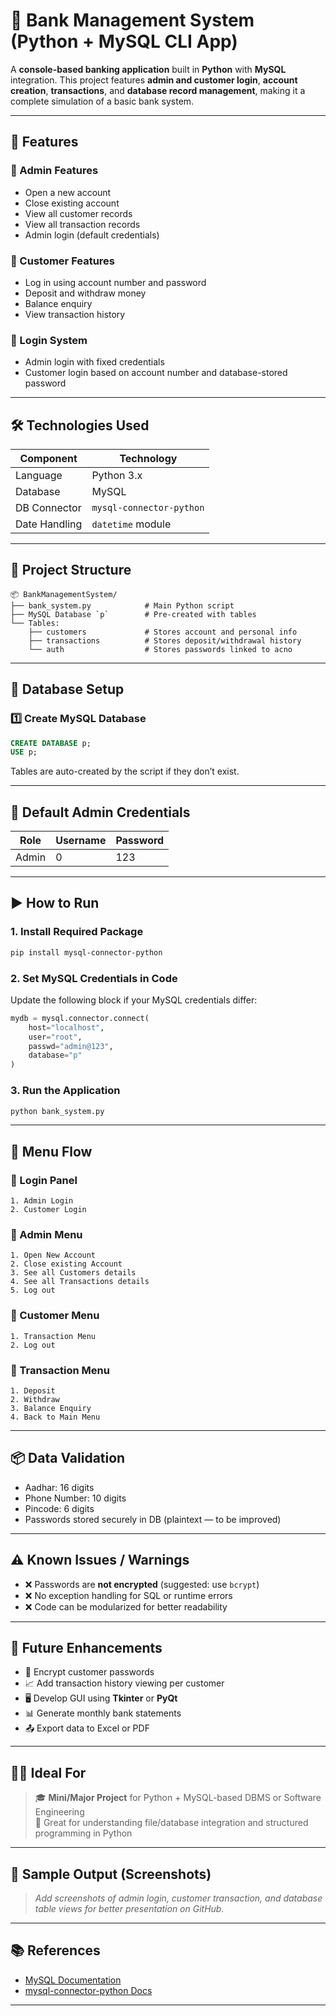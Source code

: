 # 🏦 Bank Management System (Python + MySQL CLI App)

A **console-based banking application** built in **Python** with **MySQL** integration. This project features **admin and customer login**, **account creation**, **transactions**, and **database record management**, making it a complete simulation of a basic bank system.

---

## 🧰 Features

### 👮 Admin Features
- Open a new account  
- Close existing account  
- View all customer records  
- View all transaction records  
- Admin login (default credentials)

### 👤 Customer Features
- Log in using account number and password  
- Deposit and withdraw money  
- Balance enquiry  
- View transaction history  

### 🔐 Login System
- Admin login with fixed credentials  
- Customer login based on account number and database-stored password  

---

## 🛠️ Technologies Used

| Component       | Technology         |
|----------------|--------------------|
| Language        | Python 3.x         |
| Database        | MySQL              |
| DB Connector    | `mysql-connector-python` |
| Date Handling   | `datetime` module  |

---

## 📁 Project Structure

```
📦 BankManagementSystem/
├── bank_system.py            # Main Python script
├── MySQL Database `p`        # Pre-created with tables
└── Tables:
    ├── customers             # Stores account and personal info
    ├── transactions          # Stores deposit/withdrawal history
    └── auth                  # Stores passwords linked to acno
```

---

## 🧱 Database Setup

### 1️⃣ Create MySQL Database
```sql
CREATE DATABASE p;
USE p;
```

Tables are auto-created by the script if they don’t exist.

---

## 🔑 Default Admin Credentials

| Role   | Username | Password |
|--------|----------|----------|
| Admin  | 0        | 123      |

---

## ▶️ How to Run

### 1. Install Required Package
```bash
pip install mysql-connector-python
```

### 2. Set MySQL Credentials in Code
Update the following block if your MySQL credentials differ:
```python
mydb = mysql.connector.connect(
    host="localhost",
    user="root",
    passwd="admin@123",
    database="p"
)
```

### 3. Run the Application
```bash
python bank_system.py
```

---

## 🧪 Menu Flow

### 🔐 Login Panel
```
1. Admin Login
2. Customer Login
```

### 👮 Admin Menu
```
1. Open New Account
2. Close existing Account
3. See all Customers details
4. See all Transactions details
5. Log out
```

### 👤 Customer Menu
```
1. Transaction Menu
2. Log out
```

### 💸 Transaction Menu
```
1. Deposit
2. Withdraw
3. Balance Enquiry
4. Back to Main Menu
```

---

## 📦 Data Validation

- Aadhar: 16 digits  
- Phone Number: 10 digits  
- Pincode: 6 digits  
- Passwords stored securely in DB (plaintext — to be improved)

---

## ⚠️ Known Issues / Warnings

- ❌ Passwords are **not encrypted** (suggested: use `bcrypt`)
- ❌ No exception handling for SQL or runtime errors
- ❌ Code can be modularized for better readability

---

## 🚀 Future Enhancements

- 🔐 Encrypt customer passwords
- 📈 Add transaction history viewing per customer
- 🖥️ Develop GUI using **Tkinter** or **PyQt**
- 📊 Generate monthly bank statements
- 📤 Export data to Excel or PDF

---

## 🧑‍🏫 Ideal For

> 🎓 **Mini/Major Project** for Python + MySQL-based DBMS or Software Engineering  
> 🏫 Great for understanding file/database integration and structured programming in Python

---

## 📸 Sample Output (Screenshots)

> _Add screenshots of admin login, customer transaction, and database table views for better presentation on GitHub._

---

## 📚 References

- [MySQL Documentation](https://dev.mysql.com/doc/)
- [mysql-connector-python Docs](https://pypi.org/project/mysql-connector-python/)

---
